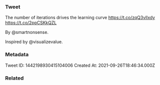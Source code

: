 ### Tweet
The number of iterations drives the learning curve https://t.co/zqQ3vllxdy https://t.co/2ppCSKkQZL

By @smartnonsense. 

Inspired by @visualizevalue.

### Metadata
Tweet ID: 1442198930415104006
Created At: 2021-09-26T18:46:34.000Z

### Related

